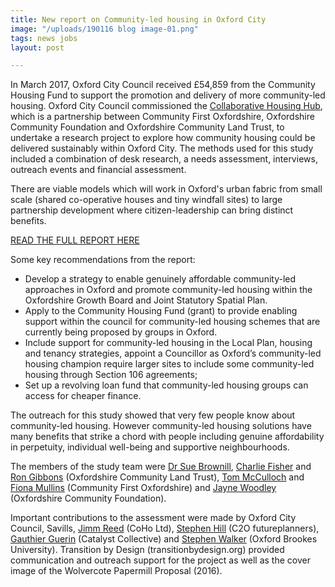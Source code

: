 ```yaml
---
title: New report on Community-led housing in Oxford City
image: "/uploads/190116 blog image-01.png"
tags: news jobs
layout: post

---
```

In March 2017, Oxford City Council received £54,859 from the Community Housing Fund to support the promotion and delivery of more community-led housing. Oxford City Council commissioned the [Collaborative Housing Hub](COLLABORATIVEHOUSING.ORG.UK), which is a partnership between Community First Oxfordshire, Oxfordshire Community Foundation and Oxfordshire Community Land Trust, to undertake a research project to explore how community housing could be delivered sustainably within Oxford City. The methods used for this study included a combination of desk research, a needs assessment, interviews, outreach events and financial assessment.

There are viable models which will work in Oxford's urban fabric from small scale (shared co-operative houses and tiny windfall sites) to large partnership development where citizen-leadership can bring distinct benefits.

[READ THE FULL REPORT HERE](https://issuu.com/cohohub/docs/oxfordclh_finalreport_and_appendice)

Some key recommendations from the report:

* Develop a strategy to enable genuinely affordable community-led approaches in Oxford and promote community-led housing within the Oxfordshire Growth Board and Joint Statutory Spatial Plan.
* Apply to the Community Housing Fund (grant) to provide enabling support within the council for community-led housing schemes that are currently being proposed by groups in Oxford.
* Include support for community-led housing in the Local Plan, housing and tenancy strategies, appoint a Councillor as Oxford’s community-led housing champion require larger sites to include some community-led housing through Section 106 agreements;
* Set up a revolving loan fund that community-led housing groups can access for cheaper finance.

The outreach for this study showed that very few people know about community-led housing. However community-led housing solutions have many benefits that strike a chord with people including genuine affordability in perpetuity, individual well-being and supportive neighbourhoods.

The members of the study team were [Dr Sue Brownill](https://www.brookes.ac.uk/templates/pages/staff.aspx?uid=p0070247), [Charlie Fisher](https://twitter.com/Fisher_Charlie) and [Ron Gibbons](https://www.linkedin.com/in/ron-gibbons-6361a311/) (Oxfordshire Community Land Trust), [Tom McCulloch](https://www.linkedin.com/in/tom-mcculloch-090a9061/) and [Fiona Mullins](https://www.linkedin.com/in/fiona-mullins-82b91a39/) (Community First Oxfordshire) and [Jayne Woodley](https://www.linkedin.com/in/jaynewoodley/?originalSubdomain=uk) (Oxfordshire Community Foundation).

Important contributions to the assessment were made by Oxford City Council, Savills, [Jimm Reed](https://www.linkedin.com/in/jimm-reed-4b782723/) (CoHo Ltd), [Stephen Hill](https://www.linkedin.com/in/stephenhillfutureplanning/) (C2O futureplanners), [Gauthier Guerin](https://www.linkedin.com/in/gauthier-guerin-6a0a667b/) (Catalyst Collective) and [Stephen Walker](https://www.linkedin.com/in/stephen-walker-95a23281/) (Oxford Brookes University). Transition by Design (transitionbydesign.org) provided communication and outreach support for the project as well as the cover image of the Wolvercote Papermill Proposal (2016).